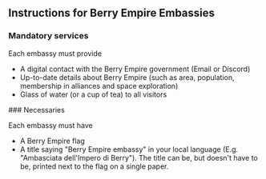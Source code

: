 ## Instructions for Berry Empire Embassies

### Mandatory services
<p>
    Each embassy must provide
</p>
<ul>
    <li>A digital contact with the Berry Empire government (Email or Discord)</li>
    <li>Up-to-date details about Berry Empire (such as area, population, membership in alliances and space exploration) </li>
    <li>Glass of water (or a cup of tea) to all visitors</li>
</ul>
### Necessaries
<p>
    Each embassy must have
</p>
<ul>
    <li>A Berry Empire flag</li>
    <li>A title saying "Berry Empire embassy" in your local language (E.g. "Ambasciata dell'Impero di Berry"). The title can be, but doesn't have to be, printed next to the flag on a single paper.</li>
</ul>
